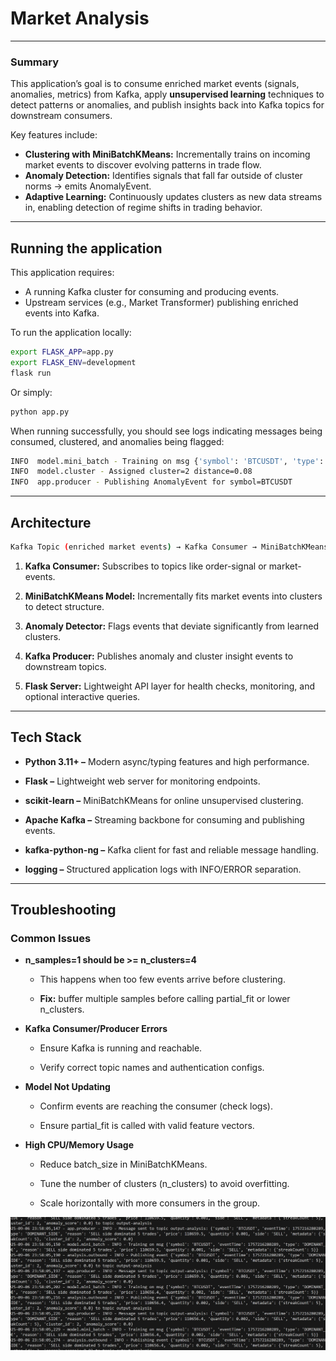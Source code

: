 # Market Analysis

___

### Summary

This application’s goal is to consume enriched market events (signals, anomalies, metrics) from Kafka, apply **unsupervised learning** techniques to detect patterns or anomalies, and publish insights back into Kafka topics for downstream consumers.  

Key features include:

* **Clustering with MiniBatchKMeans:** Incrementally trains on incoming market events to discover evolving patterns in trade flow.  
* **Anomaly Detection:** Identifies signals that fall far outside of cluster norms → emits AnomalyEvent.  
* **Adaptive Learning:** Continuously updates clusters as new data streams in, enabling detection of regime shifts in trading behavior.  

---

## Running the application

This application requires:

* A running Kafka cluster for consuming and producing events.  
* Upstream services (e.g., Market Transformer) publishing enriched events into Kafka.  

To run the application locally:

```bash
export FLASK_APP=app.py
export FLASK_ENV=development
flask run
```

Or simply:

```bash
python app.py
```

When running successfully, you should see logs indicating messages being consumed, clustered, and anomalies being flagged:

```bash
INFO  model.mini_batch - Training on msg {'symbol': 'BTCUSDT', 'type': 'DOMINANT_SIDE', ...}
INFO  model.cluster - Assigned cluster=2 distance=0.08
INFO  app.producer - Publishing AnomalyEvent for symbol=BTCUSDT
```

---

## Architecture

```bash
Kafka Topic (enriched market events) → Kafka Consumer → MiniBatchKMeans Model → Anomaly Detector → Kafka Producer → Kafka Topic (analysis results)
```

1. **Kafka Consumer:** Subscribes to topics like order-signal or market-events.

2. **MiniBatchKMeans Model:** Incrementally fits market events into clusters to detect structure.

3. **Anomaly Detector:** Flags events that deviate significantly from learned clusters.

4. **Kafka Producer:** Publishes anomaly and cluster insight events to downstream topics.

5. **Flask Server:** Lightweight API layer for health checks, monitoring, and optional interactive queries.

---

## Tech Stack

* **Python 3.11+ –** Modern async/typing features and high performance.

* **Flask –** Lightweight web server for monitoring endpoints.

* **scikit-learn –** MiniBatchKMeans for online unsupervised clustering.

* **Apache Kafka –** Streaming backbone for consuming and publishing events.

* **kafka-python-ng –** Kafka client for fast and reliable message handling.

* **logging –** Structured application logs with INFO/ERROR separation.

---

## Troubleshooting

### Common Issues

* **n_samples=1 should be >= n_clusters=4**

  * This happens when too few events arrive before clustering.

  * **Fix:** buffer multiple samples before calling partial_fit or lower n_clusters.

* **Kafka Consumer/Producer Errors**
  * Ensure Kafka is running and reachable.

  * Verify correct topic names and authentication configs.

* **Model Not Updating**

  * Confirm events are reaching the consumer (check logs).

  * Ensure partial_fit is called with valid feature vectors.

* **High CPU/Memory Usage**

  * Reduce batch_size in MiniBatchKMeans.

  * Tune the number of clusters (n_clusters) to avoid overfitting.

  * Scale horizontally with more consumers in the group.
  
![Capture](png/Capture.JPG)
